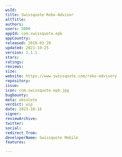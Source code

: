 ```yaml
---
wsId: 
title: Swissquote Robo-Advisor
altTitle: 
authors: 
users: 5000
appId: com.swissquote.epb
appCountry: 
released: 2019-03-29
updated: 2021-10-25
version: 1.1.1
stars: 
ratings: 
reviews: 
size: 
website: https://www.swissquote.com/robo-advisory
repository: 
issue: 
icon: com.swissquote.epb.jpg
bugbounty: 
meta: obsolete
verdict: wip
date: 2023-10-16
signer: 
reviewArchive: 
twitter: 
social: 
redirect_from: 
developerName: Swissquote Mobile
features: 

---
```


